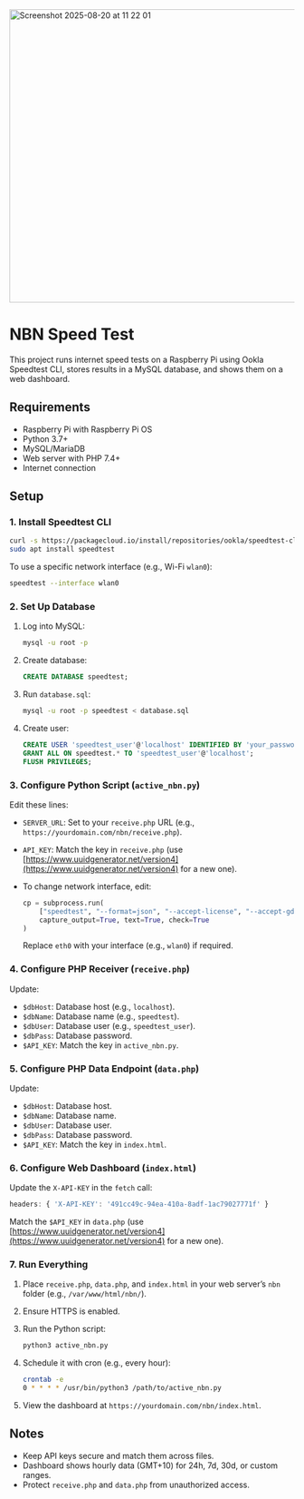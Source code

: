 
<img width="932" height="517" alt="Screenshot 2025-08-20 at 11 22 01" src="https://github.com/user-attachments/assets/c372eea7-82f8-4096-ba7e-09213058363b" />

# NBN Speed Test

This project runs internet speed tests on a Raspberry Pi using Ookla Speedtest CLI, stores results in a MySQL database, and shows them on a web dashboard.

## Requirements

-   Raspberry Pi with Raspberry Pi OS
-   Python 3.7+
-   MySQL/MariaDB
-   Web server with PHP 7.4+
-   Internet connection

## Setup

### 1. Install Speedtest CLI

```bash
curl -s https://packagecloud.io/install/repositories/ookla/speedtest-cli/script.deb.sh | sudo bash
sudo apt install speedtest

```

To use a specific network interface (e.g., Wi-Fi `wlan0`):

```bash
speedtest --interface wlan0

```

### 2. Set Up Database

1.  Log into MySQL:
    
    ```bash
    mysql -u root -p
    
    ```
    
2.  Create database:
    
    ```sql
    CREATE DATABASE speedtest;
    
    ```
    
3.  Run `database.sql`:
    
    ```bash
    mysql -u root -p speedtest < database.sql
    
    ```
    
4.  Create user:
    
    ```sql
    CREATE USER 'speedtest_user'@'localhost' IDENTIFIED BY 'your_password';
    GRANT ALL ON speedtest.* TO 'speedtest_user'@'localhost';
    FLUSH PRIVILEGES;
    
    ```
    

### 3. Configure Python Script (`active_nbn.py`)

Edit these lines:

-   `SERVER_URL`: Set to your `receive.php` URL (e.g., `https://yourdomain.com/nbn/receive.php`).
-   `API_KEY`: Match the key in `receive.php` (use [https://www.uuidgenerator.net/version4](https://www.uuidgenerator.net/version4) for a new one).
-   To change network interface, edit:
    
    ```python
    cp = subprocess.run(
        ["speedtest", "--format=json", "--accept-license", "--accept-gdpr", "--interface=wlan0"],
        capture_output=True, text=True, check=True
    )    
    ```
    
    Replace `eth0` with your interface (e.g., `wlan0`) if required.

### 4. Configure PHP Receiver (`receive.php`)

Update:

-   `$dbHost`: Database host (e.g., `localhost`).
-   `$dbName`: Database name (e.g., `speedtest`).
-   `$dbUser`: Database user (e.g., `speedtest_user`).
-   `$dbPass`: Database password.
-   `$API_KEY`: Match the key in `active_nbn.py`.

### 5. Configure PHP Data Endpoint (`data.php`)

Update:

-   `$dbHost`: Database host.
-   `$dbName`: Database name.
-   `$dbUser`: Database user.
-   `$dbPass`: Database password.
-   `$API_KEY`: Match the key in `index.html`.

### 6. Configure Web Dashboard (`index.html`)

Update the `X-API-KEY` in the `fetch` call:

```javascript
headers: { 'X-API-KEY': '491cc49c-94ea-410a-8adf-1ac79027771f' }

```

Match the `$API_KEY` in `data.php` (use [https://www.uuidgenerator.net/version4](https://www.uuidgenerator.net/version4) for a new one).

### 7. Run Everything

1.  Place `receive.php`, `data.php`, and `index.html` in your web server’s `nbn` folder (e.g., `/var/www/html/nbn/`).
2.  Ensure HTTPS is enabled.
3.  Run the Python script:
    
    ```bash
    python3 active_nbn.py
    
    ```
    
4.  Schedule it with cron (e.g., every hour):
    
    ```bash
    crontab -e
    0 * * * * /usr/bin/python3 /path/to/active_nbn.py   
    
    ```
    
5.  View the dashboard at `https://yourdomain.com/nbn/index.html`.


## Notes

-   Keep API keys secure and match them across files.
-   Dashboard shows hourly data (GMT+10) for 24h, 7d, 30d, or custom ranges.
-   Protect `receive.php` and `data.php` from unauthorized access.
